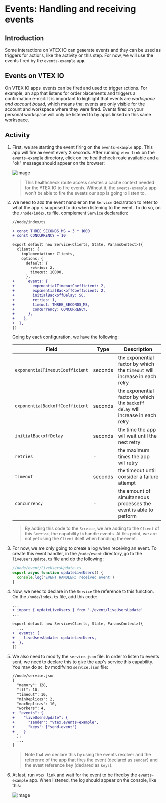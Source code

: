 # Events: Handling and receiving events

## Introduction

Some interactions on VTEX IO can generate events and they can be used as triggers for actions, like the activity on this step. For now, we will use the events fired by the `events-example` app.

## Events on VTEX IO

On VTEX IO apps, events can be fired and used to trigger actions. For example, an app that listens for order placements and triggers a confirmation e-mail. It is important to highlight that events are _workspace and account bound_, which means that events are only visible for the account and workspace where they were fired. Events fired on your personal workspace will only be listened to by apps linked on this same workspace.

## Activity

1. First, we are starting the event firing on the `events-example` app. This app will fire an event every X seconds. After running `vtex link` on the `events-example` directory, click on the healthcheck route available and a "ok" message should appear on the browser:

   ![image](https://user-images.githubusercontent.com/43679629/83802091-8c69f380-a680-11ea-82af-a438fb73f40b.png)

   > This healthcheck route access creates a cache context needed for the VTEX IO to fire events. Without it, the `events-example` app won't be able to fire the events our app is going to listen to.

2. We need to add the event handler on the `Service` declaration to refer to what the app is supposed to do when listening to the event. To do so, on the `/node/index.ts` file, complement `Service` declaration:

   ```diff
   //node/index/ts

   + const THREE_SECONDS_MS = 3 * 1000
   + const CONCURRENCY = 10

   export default new Service<Clients, State, ParamsContext>({
     clients: {
       implementation: Clients,
       options: {
         default: {
           retries: 2,
           timeout: 10000,
         },
   +      events: {
   +        exponentialTimeoutCoefficient: 2,
   +        exponentialBackoffCoefficient: 2,
   +        initialBackoffDelay: 50,
   +        retries: 1,
   +        timeout: THREE_SECONDS_MS,
   +        concurrency: CONCURRENCY,
   +      },
   +    },
   +  },
   })
   ```

   Going by each configuration, we have the following:

   | Field                           | Type    | Description                                                                     |
   | ------------------------------- | ------- | ------------------------------------------------------------------------------- |
   | `exponentialTimeoutCoefficient` | seconds | the exponential factor by which the `timeout` will increase in each retry       |
   | `exponentialBackoffCoefficient` | seconds | the exponential factor by which the `backoff delay` will increase in each retry |
   | `initialBackoffDelay`           | seconds | the time the app will wait until the next retry                                 |
   | `retries`                       | -       | the maximum times the app will retry                                            |
   | `timeout`                       | seconds | the timeout until consider a failure attempt                                    |
   | `concurrency`                   | -       | the amount of simultaneous processes the event is able to perform               |

   > By adding this code to the `Service`, we are adding to the `Client` of this `Service`, the capability to handle events. At this point, we are not yet using the `Client` itself when handling the event.

3. For now, we are only going to create a log when receiving an event. To create this event handler, in the `/node/event` directory, go to the `liveUsersUpdate.ts` file and do the following:

   ```ts
   //node/event/liveUsersUpdate.ts
   export async function updateLiveUsers() {
     console.log('EVENT HANDLER: received event')
   }
   ```

4. Now, we need to declare in the `Service` the reference to this function. On the `/node/index.ts` file, add this code:

   ```diff
   ...
   + import { updateLiveUsers } from './event/liveUsersUpdate'
   ...

   export default new Service<Clients, State, ParamsContext>({
     ...
   +  events: {
   +    liveUsersUpdate: updateLiveUsers,
   +  },
   })

   ```

5. We also need to modify the `service.json` file. In order to listen to events sent, we need to declare this to give the app's service this capability. You may do so, by modifying `service.json` file:

   ```diff
   //node/service.json
   {
     "memory": 128,
     "ttl": 10,
     "timeout": 10,
     "minReplicas": 2,
     "maxReplicas": 10,
     "workers": 4,
   +  "events": {
   +    "liveUsersUpdate": {
   +      "sender": "vtex.events-example",
   +      "keys": ["send-event"]
   +    }
     },
     ...
   }
   ```

   > Note that we declare this by using the events resolver and the reference of the app that fires the event (declared as `sender`) and the event reference key (declared as `keys`).

6. At last, run `vtex link` and wait for the event to be fired by the `events-example` app. When listened, the log should appear on the console, like this:

   ![image](https://user-images.githubusercontent.com/43679629/83823425-5f323b00-a6aa-11ea-816a-68525e5800d7.png)
